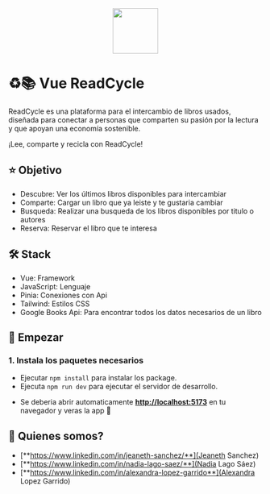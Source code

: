 
<div align="center">
<img src="logo-read-cycle.svg" height="90px" width="auto" /> 
</div>

# ​♻️​📚 ​Vue ReadCycle

ReadCycle es una plataforma para el intercambio de libros usados, diseñada para conectar a personas que comparten su pasión por la lectura y que apoyan una economía sostenible.

¡Lee, comparte y recicla con ReadCycle!


## ⭐​ Objetivo

- Descubre: Ver los últimos libros disponibles para intercambiar
- Comparte: Cargar un libro que ya leiste y te gustaria cambiar
- Busqueda: Realizar una busqueda de los libros disponibles por titulo o autores
- Reserva: Reservar el libro que te interesa


## 🛠️ Stack

- Vue: Framework
- JavaScript: Lenguaje
- Pinia: Conexiones con Api
- Tailwind: Estilos CSS
- Google Books Api: Para encontrar todos los datos necesarios de un libro


## 🚀 Empezar

### 1. Instala los paquetes necesarios
- Ejecutar `npm install` para instalar los package.
- Ejecuta `npm run dev` para ejecutar el servidor de desarrollo.

* Se deberia abrir automaticamente [**http://localhost:5173**](http://localhost:5173/) en tu navegador y veras la app 🚀


## 🧞 Quienes somos?
- [**https://www.linkedin.com/in/jeaneth-sanchez/**](Jeaneth Sanchez)
- [**https://www.linkedin.com/in/nadia-lago-saez/**](Nadia Lago Sáez)
- [**https://www.linkedin.com/in/alexandra-lopez-garrido**](Alexandra Lopez Garrido)
